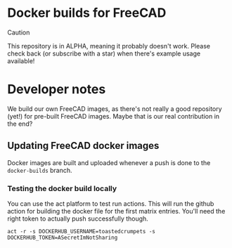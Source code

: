 # Docker builds for FreeCAD

> [!CAUTION]
> This repository is in ALPHA, meaning it probably doesn't work. Please check
> back (or subscribe with a star) when there's example usage available!

# Developer notes

We build our own FreeCAD images, as there's not really a good
repository (yet!) for pre-built FreeCAD images. Maybe that is our real
contribution in the end?

## Updating FreeCAD docker images

Docker images are built and uploaded whenever a push is done to the
`docker-builds` branch. 

### Testing the docker build locally

You can use the act platform to test run actions. This will run the github
action for building the docker file for the first matrix entries. You'll need
the right token to actually push successfully though.

```
act -r -s DOCKERHUB_USERNAME=toastedcrumpets -s DOCKERHUB_TOKEN=ASecretImNotSharing
```
